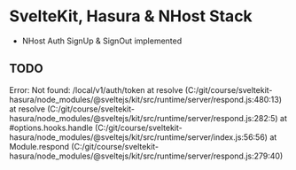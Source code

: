 # SvelteKit, Hasura & NHost Stack

* NHost Auth SignUp & SignOut implemented

## TODO

Error: Not found: /local/v1/auth/token
    at resolve (C:/git/course/sveltekit-hasura/node_modules/@sveltejs/kit/src/runtime/server/respond.js:480:13)
    at resolve (C:/git/course/sveltekit-hasura/node_modules/@sveltejs/kit/src/runtime/server/respond.js:282:5)
    at #options.hooks.handle (C:/git/course/sveltekit-hasura/node_modules/@sveltejs/kit/src/runtime/server/index.js:56:56)
    at Module.respond (C:/git/course/sveltekit-hasura/node_modules/@sveltejs/kit/src/runtime/server/respond.js:279:40)